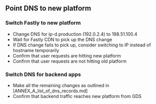 ## Point DNS to new platform

### Switch Fastly to new platform

* Change DNS for ip-d.production (192.0.2.4) to 198.51.100.4
* Wait for Fastly CDN to pick up the DNS change
* If DNS change fails to pick up, consider switching to IP instead of hostname temporarily
* Confirm that user requests are hitting new platform
* Confirm that user requests are not hitting old platform

### Switch DNS for backend apps

* Make all the remaining changes as outlined in [ANNEX_A_list_of_dns_records.md]
* Confirm that backend traffic reaches new platform from GDS



